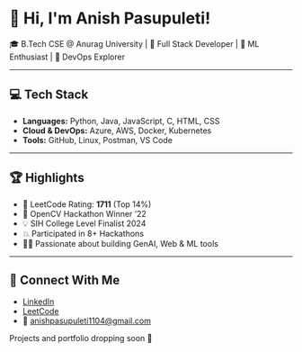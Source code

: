 # 👋 Hi, I'm Anish Pasupuleti!    
    
🎓 B.Tech CSE @ Anurag University | 🔧 Full Stack Developer | 🧠 ML Enthusiast | 🚀 DevOps Explorer       
  
---   
   
## 💻 Tech Stack 
 
- **Languages:** Python, Java, JavaScript, C, HTML, CSS
- **Cloud & DevOps:** Azure, AWS, Docker, Kubernetes
- **Tools:** GitHub, Linux, Postman, VS Code

---

## 🏆 Highlights

- 🧠 LeetCode Rating: **1711** (Top 14%) 
- 🥇 OpenCV Hackathon Winner ’22
- 💡 SIH College Level Finalist 2024
- 💥 Participated in 8+ Hackathons
- 👨‍💻 Passionate about building GenAI, Web & ML tools

---

## 🔗 Connect With Me

- [LinkedIn](https://www.linkedin.com/in/anishpasupuleti/)
- [LeetCode](https://leetcode.com/u/AnishSai/)
- 📧 anishpasupuleti1104@gmail.com

Projects and portfolio dropping soon 🚀
